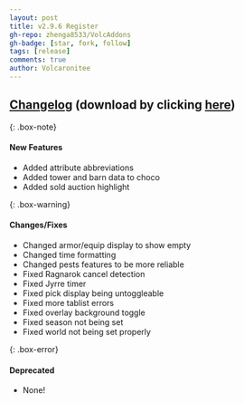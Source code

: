 ```yaml
---
layout: post
title: v2.9.6 Register
gh-repo: zhenga8533/VolcAddons
gh-badge: [star, fork, follow]
tags: [release]
comments: true
author: Volcaronitee
---
```


## [Changelog](https://github.com/zhenga8533/VolcAddons/releases/tag/v2.9.6) (download by clicking [here](https://github.com/zhenga8533/VolcAddons/releases/download/v2.9.6/VolcAddons.zip))

{: .box-note}
#### New Features
- Added attribute abbreviations
- Added tower and barn data to choco
- Added sold auction highlight

{: .box-warning}
#### Changes/Fixes
- Changed armor/equip display to show empty
- Changed time formatting
- Changed pests features to be more reliable
- Fixed Ragnarok cancel detection
- Fixed Jyrre timer
- Fixed pick display being untoggleable
- Fixed more tablist errors
- Fixed overlay background toggle
- Fixed season not being set
- Fixed world not being set properly

{: .box-error}
#### Deprecated
- None!
